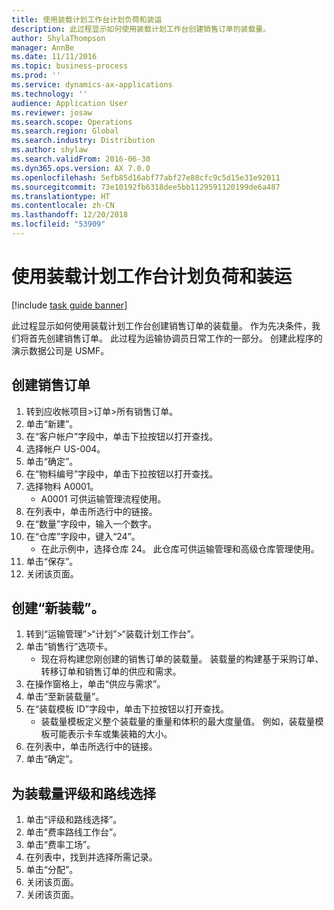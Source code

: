 ```yaml
---
title: 使用装载计划工作台计划负荷和装运
description: 此过程显示如何使用装载计划工作台创建销售订单的装载量。
author: ShylaThompson
manager: AnnBe
ms.date: 11/11/2016
ms.topic: business-process
ms.prod: ''
ms.service: dynamics-ax-applications
ms.technology: ''
audience: Application User
ms.reviewer: josaw
ms.search.scope: Operations
ms.search.region: Global
ms.search.industry: Distribution
ms.author: shylaw
ms.search.validFrom: 2016-06-30
ms.dyn365.ops.version: AX 7.0.0
ms.openlocfilehash: 5efb85d16abf77abf27e80cfc9c5d15e31e92011
ms.sourcegitcommit: 73e10192fb6318dee5bb1129591120199de6a487
ms.translationtype: HT
ms.contentlocale: zh-CN
ms.lasthandoff: 12/20/2018
ms.locfileid: "53909"
---
```

# <a name="plan-loads-and-shipments-using-the-load-planning-workbench"></a>使用装载计划工作台计划负荷和装运

[!include [task guide banner](../../includes/task-guide-banner.md)]

此过程显示如何使用装载计划工作台创建销售订单的装载量。 作为先决条件，我们将首先创建销售订单。 此过程为运输协调员日常工作的一部分。 创建此程序的演示数据公司是 USMF。


## <a name="create-a-sales-order"></a>创建销售订单
1. 转到应收帐项目>订单>所有销售订单。
2. 单击“新建”。
3. 在“客户帐户”字段中，单击下拉按钮以打开查找。
4. 选择帐户 US-004。
5. 单击“确定”。
6. 在“物料编号”字段中，单击下拉按钮以打开查找。
7. 选择物料 A0001。
    * A0001 可供运输管理流程使用。  
8. 在列表中，单击所选行中的链接。
9. 在“数量”字段中，输入一个数字。
10. 在“仓库”字段中，键入“24”。
    * 在此示例中，选择仓库 24。 此仓库可供运输管理和高级仓库管理使用。  
11. 单击“保存”。
12. 关闭该页面。

## <a name="create-a-new-load"></a>创建“新装载”。
1. 转到“运输管理”>“计划”>“装载计划工作台”。
2. 单击“销售行”选项卡。
    * 现在将构建您刚创建的销售订单的装载量。 装载量的构建基于采购订单、转移订单和销售订单的供应和需求。  
3. 在操作窗格上，单击“供应与需求”。
4. 单击“至新装载量”。
5. 在“装载模板 ID”字段中，单击下拉按钮以打开查找。
    * 装载量模板定义整个装载量的重量和体积的最大度量值。 例如，装载量模板可能表示卡车或集装箱的大小。  
6. 在列表中，单击所选行中的链接。
7. 单击“确定”。

## <a name="rate-and-route-the-load"></a>为装载量评级和路线选择
1. 单击“评级和路线选择”。
2. 单击“费率路线工作台”。
3. 单击“费率工场”。
4. 在列表中，找到并选择所需记录。
5. 单击“分配”。
6. 关闭该页面。
7. 关闭该页面。


